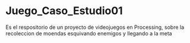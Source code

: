# Juego_Caso_Estudio01
 Es el respositorio de un proyecto de videojuegos en Processing, sobre la recoleccion de moendas esquivando enemigos y llegando a la meta
